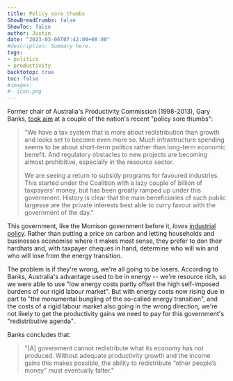 ```yaml
---
title: Policy sore thumbs
ShowBreadCrumbs: false
ShowToc: false
author: Justin
date: "2023-03-06T07:42:00+08:00"
#description: Summary here.
tags:
- politics
- productivity
backtotop: true
toc: false
#images:
#- icon.png
---
```


Former chair of Australia's Productivity Commission (1998-2013), Gary Banks, [took aim](https://www.theaustralian.com.au/commentary/ir-energy-bungling-puts-brakes-on-growth/news-story/9de0bd10ac0f6be79a746ce1b950effd) at a couple of the nation's recent "policy sore thumbs":

> "We have a tax system that is more about redistribution than growth and looks set to become even more so. Much infrastructure spending seems to be about short-term politics rather than long-term economic benefit. And regulatory obstacles to new projects are becoming almost prohibitive, especially in the resource sector.
> 
> We are seeing a return to subsidy programs for favoured industries. This started under the Coalition with a lazy couple of billion of taxpayers’ money, but has been greatly ramped up under this government. History is clear that the main beneficiaries of such public largesse are the private interests best able to curry favour with the government of the day."

This government, like the Morrison government before it, *loves* [industrial policy](/a-relic-of-the-1970s/). Rather than putting a price on carbon and letting households and businesses economise where it makes most sense, they prefer to don their hardhats and, with taxpayer cheques in hand, determine who will win and who will lose from the energy transition. 

The problem is if they're wrong, we're all going to be losers. According to Banks, Australia's advantage used to be in energy -- we're resource rich, so we were able to use "low energy costs partly offset the high self-imposed burdens of our rigid labour market". But with energy costs now rising due in part to "the monumental bungling of the so-called energy transition", and the costs of a rigid labour market also going in the wrong direction, we're not likely to get the productivity gains we need to pay for this government's "redistributive agenda". 

Banks concludes that:

> "[A] government cannot redistribute what its economy has not produced. Without adequate productivity growth and the income gains this makes possible, the ability to redistribute “other people’s money” must eventually falter."